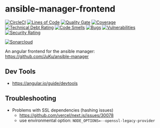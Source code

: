 # ansible-manager-frontend

[![CircleCI](https://circleci.com/gh/JuKu/ansible-manager-frontend/tree/master.svg?style=svg)](https://circleci.com/gh/JuKu/ansible-manager-frontend/tree/master)
[![Lines of Code](https://sonarcloud.io/api/project_badges/measure?project=ansible-manager-frontend&metric=ncloc)](https://sonarcloud.io/dashboard/index/ansible-manager-frontend)
[![Quality Gate](https://sonarcloud.io/api/project_badges/measure?project=ansible-manager-frontend&metric=alert_status)](https://sonarcloud.io/dashboard/index/ansible-manager-frontend)
[![Coverage](https://sonarcloud.io/api/project_badges/measure?project=ansible-manager-frontend&metric=coverage)](https://sonarcloud.io/dashboard/index/ansible-manager-frontend)
[![Technical Debt Rating](https://sonarcloud.io/api/project_badges/measure?project=ansible-manager-frontend&metric=sqale_index)](https://sonarcloud.io/dashboard/index/ansible-manager-frontend)
[![Code Smells](https://sonarcloud.io/api/project_badges/measure?project=ansible-manager-frontend&metric=code_smells)](https://sonarcloud.io/dashboard/index/ansible-manager-frontend)
[![Bugs](https://sonarcloud.io/api/project_badges/measure?project=ansible-manager-frontend&metric=bugs)](https://sonarcloud.io/dashboard/index/ansible-manager-frontend)
[![Vulnerabilities](https://sonarcloud.io/api/project_badges/measure?project=ansible-manager-frontend&metric=vulnerabilities)](https://sonarcloud.io/dashboard/index/ansible-manager-frontend)
[![Security Rating](https://sonarcloud.io/api/project_badges/measure?project=ansible-manager-frontend&metric=security_rating)](https://sonarcloud.io/dashboard/index/ansible-manager-frontend)

[![Sonarcloud](https://sonarcloud.io/api/project_badges/quality_gate?project=ansible-manager-frontend)](https://sonarcloud.io/dashboard?id=ansible-manager-frontend)


An angular frontend for the ansible manager: https://github.com/JuKu/ansible-manager

## Dev Tools

  - https://angular.io/guide/devtools

## Troubleshooting

  - Problems with SSL dependencies (hashing issues)
    - https://github.com/vercel/next.js/issues/30078
    - use environmental option: `NODE_OPTIONS=--openssl-legacy-provider`
